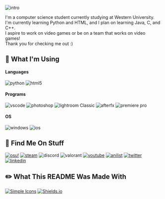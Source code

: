 ![intro](https://user-images.githubusercontent.com/40345089/162255673-61e701f3-42ae-418a-aaf6-3f94e386ebb1.gif)

I'm a computer science student currently studying at Western University.\
I'm currently learning Python and HTML, and I plan on learning Java, C, and C++.\
I aspire to work on video games or be on a team that works on video games!\
Thank you for checking me out :)

## 🔨 What I'm Using

#### Languages
![python](https://img.shields.io/badge/python-3776AB?style=flat-square&logo=python&logoColor=white)
![html5](https://img.shields.io/badge/HTML5-E34F26?style=flat-square&logo=html5&logoColor=white)
#### Programs
![vscode](https://img.shields.io/badge/VS%20Code-007ACC?style=flat-square&logo=visualstudiocode&logoColor=white)
![photoshop](https://img.shields.io/badge/Photoshop-31A8FF?style=flat-square&logo=adobephotoshop&logoColor=white)
![lightroom Classic](https://img.shields.io/badge/Lightroom%20Classic-31A8FF?style=flat-square&logo=adobelightroomclassic&logoColor=white)
![afterfx](https://img.shields.io/badge/After%20Effects-9999FF?style=flat-square&logo=adobeaftereffects&logoColor=white)
![premiere pro](https://img.shields.io/badge/Premiere%20Pro-9999FF?style=flat-square&logo=adobepremierepro&logoColor=white)
#### OS
![windows](https://img.shields.io/badge/Windows-0078D6?style=flat-square&logo=windows&logoColor=white)
![ios](https://img.shields.io/badge/iOS-000000?style=flat-square&logo=apple&logoColor=white)

## 🔎 Find Me On Stuff
[![osu!](https://img.shields.io/badge/ssenjii-FF66AA?style=flat-square&logo=osu&logoColor=white)](https://osu.ppy.sh/users/27264842)
[![steam](https://img.shields.io/badge/senji888-000000?style=flat-square&logo=steam&logoColor=white)](https://steamcommunity.com/id/senji888/)
![discord](https://img.shields.io/badge/senji%238888-5865F2?style=flat-square&logo=discord&logoColor=white)
![valorant](https://img.shields.io/badge/[Valorant]%20senji%23888-D32936?style=flat-square&logo=riotgames&logoColor=white)
[![youtube](https://img.shields.io/badge/senji-FF0000?style=flat-square&logo=youtube&logoColor=white)](https://www.youtube.com/channel/UC3OQ-Z47eeBRHohclTPOHRg)
[![anilist](https://img.shields.io/badge/senji-02A9FF?style=flat-square&logo=anilist&logoColor=white)](https://anilist.co/user/senji/)
[![twitter](https://img.shields.io/badge/senji__gg-1DA1F2?style=flat-square&logo=twitter&logoColor=white)](https://twitter.com/senji_gg)
[![linkedin](https://img.shields.io/badge/LinkedIn-0A66C2?style=flat-square&logo=linkedin&logoColor=white)](https://www.linkedin.com/in/yu-philip-ic/)


## ✏️ What This README Was Made With
[![Simple Icons](https://img.shields.io/badge/Simple%20Icons-111111?style=flat-square&logo=simpleicons&logoColor=white)](https://simpleicons.org/)
[![Shields.io](https://img.shields.io/badge/Shield.io-000000?style=flat-square&logo=shieldsdotio&logoColor=white)](https://shields.io/)
